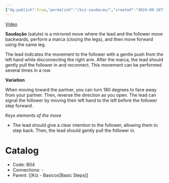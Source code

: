```yaml
---
{"dg-publish":true,"permalink":"/kiz-saudacao/","created":"2024-09-16T15:48:23.346-04:00","updated":"2024-10-01T10:57:03.489-04:00"}
---
```



[Video](https://youtu.be/VK2sUl-EPbA)

**Saudação** (salute) is a mirrored move where the lead and the follower move backwards, perform a marca (closing the legs), and then move forward using the same leg.

The lead indicates the movement to the follower with a gentle push from the left hand while disconnecting the right arm. After the marca, the lead should gently pull the follower in and reconnect. This movement can be performed several times in a row.

**Variation**

When moving toward the partner, you can turn 180 degrees to face away from your partner. Then, reverse the direction as you open. The lead can signal the follower by moving their left hand to the left before the follower step forward.

*Keys elements of the move*
- The lead should give a clear intention to the follower, allowing them to step back. Then, the lead should gently pull the follower in.

# Catalog

- Code: B04
- Connections: -
- Parent: [[Kiz - Basicos\|Basic Steps]]
